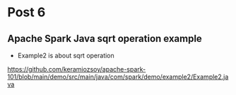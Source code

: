 # Post 6

## Apache Spark Java sqrt operation example

- Example2 is about sqrt operation

https://github.com/keramiozsoy/apache-spark-101/blob/main/demo/src/main/java/com/spark/demo/example2/Example2.java
